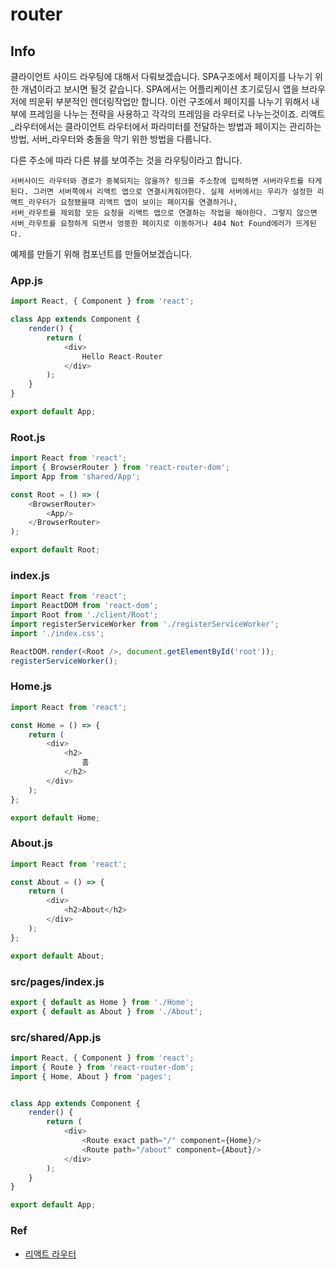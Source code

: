 # router

## Info
클라이언트 사이드 라우팅에 대해서 다뤄보겠습니다. SPA구조에서 페이지를 나누기 위한 개념이라고 보시면 될것 같습니다.
SPA에서는 어플리케이션 초기로딩시 앱을 브라우저에 띄운뒤 부분적인 렌더링작업만 합니다. 이런 구조에서 페이지를 나누기 위해서 내부에 프레임을 나누는 전략을 사용하고 각각의 프레임을 라우터로 나누는것이죠. 리액트_라우터에서는 클라이언트 라우터에서 파라미터를 전달하는 방법과 페이지는 관리하는 방법, 서버_라우터와 충돌을 막기 위한 방법을 다룹니다.

다른 주소에 따라 다른 뷰를 보여주는 것을 라우팅이라고 합니다. 


    서버사이드 라우터와 경로가 중복되지는 않을까? 링크를 주소창에 입력하면 서버라우트를 타게 된다. 그러면 서버쪽에서 리액트 앱으로 연결시켜줘야한다. 실제 서버에서는 우리가 설정한 리액트_라우터가 요청됐을때 리액트 앱이 보이는 페이지를 연결하거나, 
    서버_라우트를 제외함 모든 요청을 리액트 앱으로 연결하는 작업을 해야한다. 그렇지 않으면 서버_라우트를 요청하게 되면서 엉뚱한 페이지로 이동하거나 404 Not Found에러가 뜨게된다.

예제를 만들기 위해 컴포넌트를 만들어보겠습니다.

### App.js
```js
import React, { Component } from 'react';

class App extends Component {
    render() {
        return (
            <div>
                Hello React-Router
            </div>
        );
    }
}

export default App;
```


### Root.js
```js
import React from 'react';
import { BrowserRouter } from 'react-router-dom';
import App from 'shared/App';

const Root = () => (
    <BrowserRouter>
        <App/>
    </BrowserRouter>
);

export default Root;


```

### index.js
```js
import React from 'react';
import ReactDOM from 'react-dom';
import Root from './client/Root';
import registerServiceWorker from './registerServiceWorker';
import './index.css';

ReactDOM.render(<Root />, document.getElementById('root'));
registerServiceWorker();
```


### Home.js
```js
import React from 'react';

const Home = () => {
    return (
        <div>
            <h2>
                홈
            </h2>
        </div>
    );
};

export default Home;

```

### About.js
```js
import React from 'react';

const About = () => {
    return (
        <div>
            <h2>About</h2>
        </div>
    );
};

export default About;
```


### src/pages/index.js
```js
export { default as Home } from './Home';
export { default as About } from './About';
```


### src/shared/App.js

```js
import React, { Component } from 'react';
import { Route } from 'react-router-dom';
import { Home, About } from 'pages';


class App extends Component {
    render() {
        return (
            <div>
                <Route exact path="/" component={Home}/>
                <Route path="/about" component={About}/>
            </div>
        );
    }
}

export default App;
```

### Ref
- [리액트 라우터](https://velopert.com/3417)